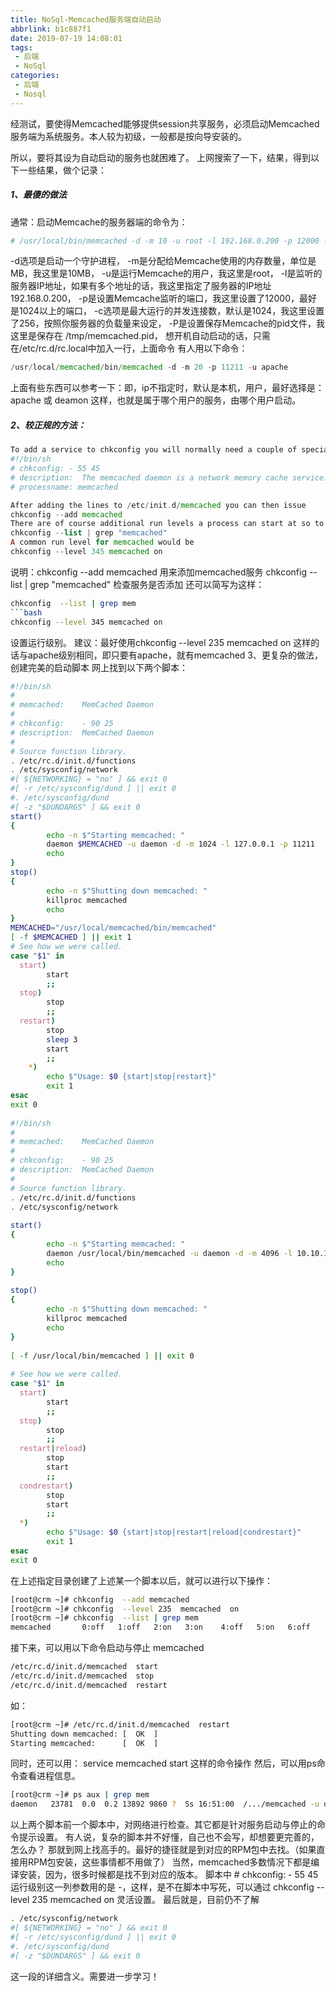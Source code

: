```yaml
---
title: NoSql-Memcached服务端自动启动
abbrlink: b1c887f1
date: 2019-07-19 14:08:01
tags:
 - 后端
 - NoSql
categories:
 - 后端 
 - Nosql
---
```


经测试，要使得Memcached能够提供session共享服务，必须启动Memcached服务端为系统服务。本人较为初级，一般都是按向导安装的。

所以，要将其设为自动启动的服务也就困难了。
上网搜索了一下，结果，得到以下一些结果，做个记录：
##### 1、最傻的做法 #####
通常：启动Memcache的服务器端的命令为：
```php
# /usr/local/bin/memcached -d -m 10 -u root -l 192.168.0.200 -p 12000 -c 256 -P /tmp/memcached.pid
```
-d选项是启动一个守护进程，
-m是分配给Memcache使用的内存数量，单位是MB，我这里是10MB，
-u是运行Memcache的用户，我这里是root，
-l是监听的服务器IP地址，如果有多个地址的话，我这里指定了服务器的IP地址192.168.0.200，
-p是设置Memcache监听的端口，我这里设置了12000，最好是1024以上的端口，
-c选项是最大运行的并发连接数，默认是1024，我这里设置了256，按照你服务器的负载量来设定，
-P是设置保存Memcache的pid文件，我这里是保存在 /tmp/memcached.pid，
想开机自动启动的话，只需在/etc/rc.d/rc.local中加入一行，上面命令
有人用以下命令：
````php
/usr/local/memcached/bin/memcached -d -m 20 -p 11211 -u apache
````
上面有些东西可以参考一下：即，ip不指定时，默认是本机，用户，最好选择是：apache 或 deamon
这样，也就是属于哪个用户的服务，由哪个用户启动。
 
##### 2、较正规的方法： #####
```php
To add a service to chkconfig you will normally need a couple of special comments below the shebang of a shell script:
#!/bin/sh   
# chkconfig: - 55 45  
# description:  The memcached daemon is a network memory cache service.   
# processname: memcached  

After adding the lines to /etc/init.d/memcached you can then issue
chkconfig --add memcached
There are of course additional run levels a process can start at so to check that you would issue
chkconfig --list | grep "memcached"
A common run level for memcached would be
chkconfig --level 345 memcached on
```
说明：chkconfig --add memcached 用来添加memcached服务
chkconfig --list | grep "memcached" 检查服务是否添加
还可以简写为这样：
```bash
chkconfig  --list | grep mem
```bash
chkconfig --level 345 memcached on
```
设置运行级别。
建议：最好使用chkconfig --level 235 memcached on 这样的话与apache级别相同，即只要有apache，就有memcached
3、更复杂的做法，创建完美的启动脚本
网上找到以下两个脚本：
 
 ```bash
 #!/bin/sh   
 #   
 # memcached:    MemCached Daemon   
 #   
 # chkconfig:    - 90 25  
 # description:  MemCached Daemon   
 #   
 # Source function library.   
 . /etc/rc.d/init.d/functions   
 . /etc/sysconfig/network   
 #[ ${NETWORKING} = "no" ] && exit 0  
 #[ -r /etc/sysconfig/dund ] || exit 0  
 #. /etc/sysconfig/dund   
 #[ -z "$DUNDARGS" ] && exit 0  
 start()   
 {   
         echo -n $"Starting memcached: "  
         daemon $MEMCACHED -u daemon -d -m 1024 -l 127.0.0.1 -p 11211  
         echo   
 }   
 stop()   
 {   
         echo -n $"Shutting down memcached: "  
         killproc memcached   
         echo   
 }   
 MEMCACHED="/usr/local/memcached/bin/memcached"  
 [ -f $MEMCACHED ] || exit 1  
 # See how we were called.   
 case "$1" in   
   start)   
         start   
         ;;   
   stop)   
         stop   
         ;;   
   restart)   
         stop   
         sleep 3  
         start   
         ;;   
     *)   
         echo $"Usage: $0 {start|stop|restart}"  
         exit 1  
 esac   
 exit 0  
   
 #!/bin/sh   
 #   
 # memcached:    MemCached Daemon   
 #   
 # chkconfig:    - 90 25    
 # description:  MemCached Daemon   
 #   
 # Source function library.   
 . /etc/rc.d/init.d/functions   
 . /etc/sysconfig/network   
     
 start()    
 {   
         echo -n $"Starting memcached: "  
         daemon /usr/local/bin/memcached -u daemon -d -m 4096 -l 10.10.10.220 -p 58728  
         echo   
 }   
     
 stop()    
 {   
         echo -n $"Shutting down memcached: "  
         killproc memcached    
         echo   
 }   
     
 [ -f /usr/local/bin/memcached ] || exit 0  
     
 # See how we were called.   
 case "$1" in   
   start)   
         start   
         ;;   
   stop)   
         stop   
         ;;   
   restart|reload)   
         stop   
         start   
         ;;   
   condrestart)   
         stop   
         start   
         ;;   
   *)   
         echo $"Usage: $0 {start|stop|restart|reload|condrestart}"  
         exit 1  
 esac   
 exit 0  
 ```

在上述指定目录创建了上述某一个脚本以后，就可以进行以下操作：
 ```bash
 [root@crm ~]# chkconfig  --add memcached 
 [root@crm ~]# chkconfig  --level 235  memcached  on
 [root@crm ~]# chkconfig  --list | grep mem
 memcached       0:off   1:off   2:on   3:on    4:off   5:on   6:off
 ```
接下来，可以用以下命令启动与停止 memcached
```bash
/etc/rc.d/init.d/memcached  start  
/etc/rc.d/init.d/memcached  stop
/etc/rc.d/init.d/memcached  restart
```
如： 
```bash
[root@crm ~]# /etc/rc.d/init.d/memcached  restart
Shutting down memcached: [  OK  ]
Starting memcached:      [  OK  ]
```
同时，还可以用：
service memcached start
这样的命令操作
然后，可以用ps命令查看进程信息。
```bash
[root@crm ~]# ps aux | grep mem
daemon   23781  0.0  0.2 13892 9860 ?  Ss 16:51:00  /.../memcached -u daemon -d -m 1024 -l 172.16.0.106 -p 11211
```
以上两个脚本前一个脚本中，对网络进行检查。其它都是针对服务启动与停止的命令提示设置。
有人说，复杂的脚本并不好懂，自己也不会写，却想要更完善的，怎么办？
那就到网上找高手的。最好的捷径就是到对应的RPM包中去找。（如果直接用RPM包安装，这些事情都不用做了）
当然，memcached多数情况下都是编译安装，因为，很多时候都是找不到对应的版本。
脚本中 # chkconfig: - 55 45 运行级别这一列参数用的是 -，这样，是不在脚本中写死，可以通过 chkconfig  --level 235  memcached  on 灵活设置。
最后就是，目前仍不了解
```bash
. /etc/sysconfig/network
#[ ${NETWORKING} = "no" ] && exit 0
#[ -r /etc/sysconfig/dund ] || exit 0
#. /etc/sysconfig/dund
#[ -z "$DUNDARGS" ] && exit 0
```
这一段的详细含义。需要进一步学习！